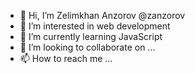 - 👋 Hi, I’m Zelimkhan Anzorov @zanzorov
- 👀 I’m interested in web development
- 🌱 I’m currently learning JavaScript
- 💞️ I’m looking to collaborate on ...
- 📫 How to reach me ...

<!---
zanzorov/zanzorov is a ✨ special ✨ repository because its `README.md` (this file) appears on your GitHub profile.
You can click the Preview link to take a look at your changes.
--->

